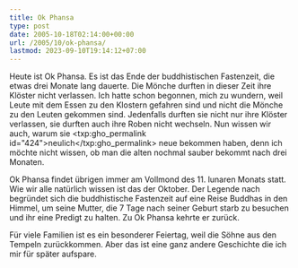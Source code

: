 ```yaml
---
title: Ok Phansa
type: post
date: 2005-10-18T02:14:00+00:00
url: /2005/10/ok-phansa/
lastmod: 2023-09-10T19:14:12+07:00
---
```

Heute ist Ok Phansa. Es ist das Ende der buddhistischen Fastenzeit, die etwas drei Monate lang dauerte. Die Mönche durften in dieser Zeit ihre Klöster nicht verlassen. Ich hatte schon begonnen, mich zu wundern, weil Leute mit dem Essen zu den Klostern gefahren sind und nicht die Mönche zu den Leuten gekommen sind. Jedenfalls durften sie nicht nur ihre Klöster verlassen, sie durften auch ihre Roben nicht wechseln. Nun wissen wir auch, warum sie <txp:gho_permalink id="424">neulich</txp:gho_permalink> neue bekommen haben, denn ich möchte nicht wissen, ob man die alten nochmal sauber bekommt nach drei Monaten.

Ok Phansa findet übrigen immer am Vollmond des 11. lunaren Monats statt. Wie wir alle natürlich wissen ist das der Oktober. Der Legende nach begründet sich die buddhistische Fastenzeit auf eine Reise Buddhas in den Himmel, um seine Mutter, die 7 Tage nach seiner Geburt starb zu besuchen und ihr eine Predigt zu halten. Zu Ok Phansa kehrte er zurück.

Für viele Familien ist es ein besonderer Feiertag, weil die Söhne aus den Tempeln zurückkommen. Aber das ist eine ganz andere Geschichte die ich mir für später aufspare.
